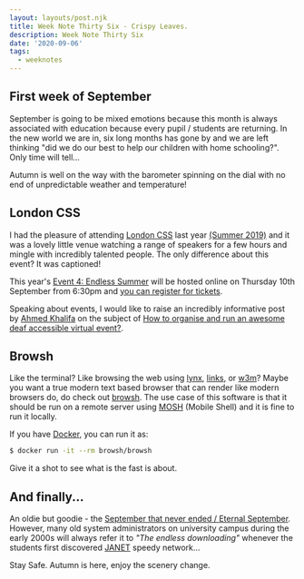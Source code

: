 ```yaml
---
layout: layouts/post.njk
title: Week Note Thirty Six - Crispy Leaves.
description: Week Note Thirty Six
date: '2020-09-06'
tags:
  - weeknotes
---
```


## First week of September

September is going to be mixed emotions because this month is always associated with education because every pupil / students are returning. In the new world we are in, six long months has gone by and we are left thinking "did we do our best to help our children with home schooling?". Only time will tell...

Autumn is well on the way with the barometer spinning on the dial with no end of unpredictable weather and temperature!

## London CSS

I had the pleasure of attending [London CSS](https://www.londoncss.com/) last year [(Summer 2019)](https://www.londoncss.com/events/event2/) and it was a lovely little venue watching a range of speakers for a few hours and mingle with incredibly talented people. The only difference about this event? It was captioned!

This year's [Event 4: Endless Summer](https://www.londoncss.com/events/event4/) will be hosted online on Thursday 10th September from 6:30pm and [you can register for tickets](https://live.remo.co/e/london-css-endless-summer/register).

Speaking about events, I would like to raise an incredibly informative post by [Ahmed Khalifa](https://hearmeoutcc.com/) on the subject of [How to organise and run an awesome deaf accessible virtual event?](https://hearmeoutcc.com/deaf-accessible-virtual-events/).

## Browsh

Like the terminal? Like browsing the web using [lynx](https://lynx.browser.org/), [links](http://links.twibright.com/), or [w3m](http://w3m.sourceforge.net/)? Maybe you want a true modern text based browser that can render like modern browsers do, do check out [browsh](https://www.brow.sh/). The use case of this software is that it should be run on a remote server using [MOSH](https://mosh.org/) (Mobile Shell) and it is fine to run it locally.

If you have [Docker](https://www.docker.com/), you can run it as:

```bash
$ docker run -it --rm browsh/browsh
```

Give it a shot to see what is the fast is about.

## And finally...

An oldie but goodie - the [September that never ended / Eternal September](https://en.wikipedia.org/wiki/Eternal_September). However, many old system administrators on university campus during the early 2000s will always refer it to _"The endless downloading"_ whenever the students first discovered [JANET](https://en.wikipedia.org/wiki/JANET) speedy network...

Stay Safe. Autumn is here, enjoy the scenery change.


